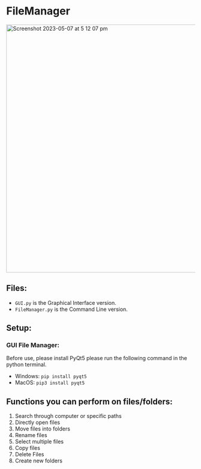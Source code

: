 # FileManager
<img width="660" alt="Screenshot 2023-05-07 at 5 12 07 pm" src="https://user-images.githubusercontent.com/109927879/236663348-265c35ad-3d36-4498-b628-ac75e079c824.png">

## Files:
- ```GUI.py``` is the Graphical Interface version.
- ```FileManager.py``` is the Command Line version.

## Setup: 


### GUI File Manager:
Before use, please install PyQt5 please run the following command in the python terminal.
- Windows: ```pip install pyqt5``` 
- MacOS: ```pip3 install pyqt5```
  
## Functions you can perform on files/folders: 
1. Search through computer or specific paths
2. Directly open files
3. Move files into folders
4. Rename files
5. Select multiple files
6. Copy files
7. Delete Files
8. Create new folders
